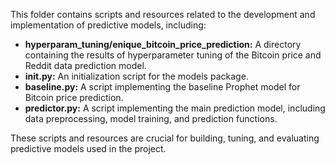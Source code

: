 This folder contains scripts and resources related to the development and implementation of predictive models, including:

- **hyperparam_tuning/enique_bitcoin_price_prediction:** A directory containing the results of hyperparameter tuning of the Bitcoin price and Reddit data prediction model.
- **__init__.py:** An initialization script for the models package.
- **baseline.py:** A script implementing the baseline Prophet model for Bitcoin price prediction.
- **predictor.py:** A script implementing the main prediction model, including data preprocessing, model training, and prediction functions.

These scripts and resources are crucial for building, tuning, and evaluating predictive models used in the project.
